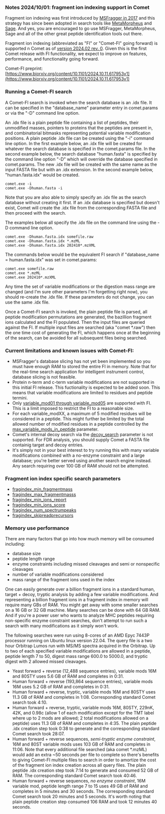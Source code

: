 ### Notes 2024/10/01: fragment ion indexing support in Comet

Fragment ion indexing was first introduced by [MSFragger in 2017](https://pubmed.ncbi.nlm.nih.gov/28394336/) and this
strategy has since been adopted in search tools like [MetaMorpheus](https://pubmed.ncbi.nlm.nih.gov/29578715/)
and [Sage](https://pubmed.ncbi.nlm.nih.gov/37819886/).  And yes, you are encouraged
to go use MSFragger, MetaMorpheus, Sage and all of the other great peptide identification
tools out there.

Fragment ion indexing (abbreviated as "FI" or "Comet-FI" going forward) is supported 
n Comet as of [version 2024.02 rev. 0](https://uwpr.github.io/Comet/releases/release_202402.html).
Given this is the first Comet release with FI functionality, we expect to improve on
features, performance, and functionality going forward.

Comet-FI preprint:[https://www.biorxiv.org/content/10.1101/2024.10.11.617953v1](https://www.biorxiv.org/content/10.1101/2024.10.11.617953v1)


### Running a Comet-FI search

A Comet-FI search is invoked when the search database is an .idx file.  It
can be specified in the "database_name" parameter entry in comet.params or via
the "-D" command line option.

An .idx file is a plain peptide file containing
a list of peptides, their unmodified masses, pointers to proteins
that the peptides are present in, and combinatorial bitmasks representing
potential variable modification positions.  A plain peptide .idx file can be
created using the "-i" command line option.  In the first example below, an
.idx file will be created for whatever the search database is specified in
the comet.params file.  In the second example below, the search database
"human.fasta" is specified by the command line option "-D" which will override
the database specified in comet.params. The new .idx file
will be created with the same name as the input FASTA file but with an .idx
extension.  In the second example below, "human.fasta.idx" would be created.

```
comet.exe -i
comet.exe -Dhuman.fasta -i
```

Note that you are also able to simply specify an .idx file as the search database
without creating it first.  If an .idx database is specified but doesn't exist,
Comet will create the .idx file from the corresponding FASTA file and then proceed
with the search.

The examples below all specify the .idx file on the command line using the -D command line option.

```
comet.exe -Dhuman.fasta.idx somefile.raw
comet.exe -Dhuman.fasta.idx *.mzML
comet.exe -Dhuman.fasta.idx 202410*.mzXML
```

The commands below would be the equivalent FI search if "database_name = human.fasta.idx"
was set in comet.params:

```
comet.exe somefile.raw
comet.exe *.mzML
comet.exe 202410*.mzXML
```

Any time the set of variable modifications or the digestion mass range are changed
(and I'm sure other parameters I'm forgetting right now), you should re-create the
.idx file.  If these parameters do not change, you can use the same .idx file.

Once a Comet-FI search is invoked, the plain peptide file is parsed, all
peptide modification permutations are generated, the bazillion fragment ions
calculated and the FI populated.  Then the input files are queried against
the FI.  If multiple input files are searched (aka "comet *.raw") then the one
time cost of generating the FI, which happens once at the beginning of the search,
can be avoided for all subsequent files being searched.


### Current limitations and known issues with Comet-FI:
- MSFragger's database slicing has not yet been implemented so you must have
  enough RAM to stored the entire FI in memory. Note that for the real-time
  search application for intelligent instrument control, database slicing is
  not feasible.
- Protein n-term and c-term variable modifications are not supported in this initial FI release.
  This fuctionality is expected to be added soon. This means that variable
  modifications are limited to residues and peptide termini.
- Only [variable_mod01 through variable_mod05](https://uwpr.github.io/Comet/parameters/parameters_202402/variable_modXX.html) are supported with FI.
  This is a limit imposed to restrict the FI to a reasonable size.
- For each variable_modXX, a maximum of 5 modified residues will be considered in a peptide. This
  might further be limited by the total allowed number of modified residues
  in a peptide controlled by the [max_variable_mods_in_peptide](https://uwpr.github.io/Comet/parameters/parameters_202402/max_variable_mods_in_peptide.html) parameter.
- Comet's internal decoy search via the
  [decoy_search](https://uwpr.github.io/Comet/parameters/parameters_202402/decoy_search.html)
  parameter is not supported.  For FDR analysis, you should supply Comet a FASTA
  file containig target and decoy entries.
- It's simply not in your best interest to try running this with many variable
  modifications combined with a no-enzyme constraint and a large database;
  you're better served using another search engine instead. Any search
  requiring over 100 GB of RAM should not be attempted.

### Fragment ion index specific search parameters

- [fragindex_min_fragmentmass](/Comet/parameters/parameters_202402/fragindex_min_fragmentmass.html)
- [fragindex_max_fragmentmasss](/Comet/parameters/parameters_202402/fragindex_max_fragmentmass.html)
- [fragindex_min_ions_report](/Comet/parameters/parameters_202402/fragindex_min_ions_report.html)
- [fragindex_min_ions_score](/Comet/parameters/parameters_202402/fragindex_min_ions_score.html)
- [fragindex_num_spectrumpeaks](/Comet/parameters/parameters_202402/fragindex_num_spectrumpeaks.html)
- [fragindex_skipreadprecursors](/Comet/parameters/parameters_202402/fragindex_skipreadprecursors.html)

### Memory use performance

There are many factors that go into how much memory will be consumed including:
- database size
- peptide length range
- enzyme constraints including missed cleavages and semi or nonspecific cleavages
- number of variable modifications considered
- mass range of the fragment ions used in the index

One can easily generate over a billion fragment ions in
a standard human, target + decoy, tryptic analysis by adding a few variable modifications.
And representing a billion fragment ions in a fragment index
in memory will require many GBs of RAM.  You might get away with some smaller searches
on a 16 GB or 32 GB machine.  Many searches can be done with 64 GB RAM.  And if you're a power
user who wants to analyze MHC peptides requiring non-specific enzyme constraint searches,
don't attempt to run such a search with many modifications as it simply won't work.

The following searches were run using 8-cores of an AMD Epyc 7443P processor 
running on Ubuntu linux version 22.04. The query file is a two hour Orbitrap Lumos
run with MS/MS spectra acquired in the Orbitrap.  Up to two of each specified variable
modifications are allowed in a peptide, peptide length 7 to 50,
digest mass range 600.0 to 5000.0, and tryptic digest with 2 allowed missed cleavages.

- Yeast forward + reverse (12,488 sequence entries), 
  variable mods 16M and 80STY uses 5.6 GB of RAM and
  completes in 0:31.
- Human forward + reverse (193,864 sequence entries),
  variable mods 16M uses 5.2 GB of RAM and completes in 0:31.
- Human forward + reverse, tryptic,
  variable mods 16M and 80STY uses 11.3 GB of RAM and completes in 1:08.
  Corresponding standard Comet search took 4:10.
- Human forward + reverse, tryptic,
  variable mods 16M, 80STY, 229nK, 42K, and 0.98c (allow 1 of each modification
  except for the TMT label where up to 2 mods are allowed; 2 total modifications
  allowed on a peptide) uses 11.3 GB of RAM and completes in 4:35.
  The plain peptide .idx creation step took 0:38 to generate and the
  corresponding standard Comet search took 28:07.
- Human forward + reverse sequences, *semi-tryptic enzyme constraint*, 16M 
  and 80ST variable mods uses 103 GB of RAM and completes in 11:06.
  Note that every additional file searched (aka comet *.mzML) would
  add an extra ~50 seconds per file to complete so there's benefits to
  giving Comet-FI multiple files to search in order to amortize the cost
  of the fragment ion index creation across all query files.
  The plain peptide .idx creation step took 7:14 to generate and
  consumed 52 GB of RAM.
  The corresponding standard Comet search took 40:46.
- Human forward + reverse sequences, *no enzyme constraint*, 16M variable mod,
  peptide length range 7 to 15 uses 49 GB of RAM and completes in 5 minutes
  and 30 seconds.  The corresponding standard Comet search
  took 20 minutes and 5 seconds.  It's worth noting that plain peptide
  creation step consumed 106 RAM and took 12 minutes 40 seconds.
